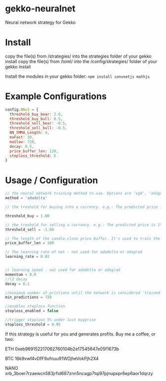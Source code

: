 # gekko-neuralnet
Neural network strategy for Gekko

# Install
copy the file(s) from /strategies/ into the strategies folder of your gekko install
copy the file(s) from /toml/ into the /config/strategies/ folder of your gekko install

Install the modules in your gekko folder:
`npm install convnetjs mathjs`

# Example Configurations

```javascript
config.NNv2 = {
  threshold_buy_bear: 2.0,
  threshold_buy_bull: 0.5,
  threshold_sell_bear: -0.5,
  threshold_sell_bull: -0.5,
  NN_SMMA_Length: 4,
  maFast: 20,
  maSlow: 720,
  decay: 0.5,
  price_buffer_len: 120,
  stoploss_threshold: 5
}
```

# Usage / Configuration

```javascript
// the neural network training method to use. Options are 'sgd', 'adagrad', 'windowgrad', 'nesterov'
method = 'adadelta'

// the treshold for buying into a currency. e.g.: The predicted price is 1% above the current candle.close

threshold_buy = 1.00

// the treshold for selling a currency. e.g.: The predicted price is 1% under the current candle.close
threshold_sell = -1.00

// The length of the candle.close price buffer. It's used to train the network on every update cycle.
price_buffer_len = 100

// The learning rate of net - not used for adadelta or adagrad
learning_rate = 0.01


// learning speed - not used for adadelta or adagrad
momentum = 0.9
//l2 decay
decay = 0.1

//minimum number of prictions until the network is considered 'trained'. History size should be equal
min_predictions = 720

//enables stoploss function
stoploss_enabled = false

//trigger stoploss 5% under last buyprice
stoploss_threshold = 0.95

```

If this strategy is useful for you and generates profits. Buy me a coffee, or two:
 
ETH 0xeb969152217062760104b2e17545647e05f1673b

BTC 16k9vwf4vDfF9ufnuu91WDjheVokPjh2X4

NANO xrb_3boer7rzaewcn583jrfid687znn5ncagp7tqi97pjnupxpr8ep6aor1dqrzy

